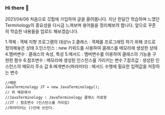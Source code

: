 ### Hi there 👋
2021/04/06 처음으로 깃헙에 가입하여 글을 올려봅니다.
지난 한달간 학습하며 느꼈던 Terminology의 중요성을 다시금 느껴보며 용어들을 정리해보려 합니다.
앞으로 꾸준히 학습한 내용들을 업로드 해보겠습니다.

<ordered list>
  1.객체 : 객체 지향 프로그램의 대상\n
  2.클래스 : 객체를 프로그래밍 하기 위해 코드로 정의해놓은 상태
  3.인스턴스 : new 키워드를 사용하여 클래스를 메모리에 생성한 상태
  4.멤버변수 : 클래스의 속성, 특성
  5.메서드 : 멤버변수를 이용하여 클래스의 기능을 구현한 함수
  6.참조변수 : 메모리에 생성된 인스턴스를 가리키는 변수
  7.참조값 : 생성된 인스턴스의 메모리 주소 값
  8.매개변수(파라미터) : 메서드 수행에 필요한 입력값을 저장하는 변수

	//예문
	JavaTerminology JT = new JavaTerminology();
	// 위 예문에서 
	//JavaTerminology : JavaTerminology 클래스 자료형
	//JT : 참조변수 (인스턴스를 가리킴)
	//파라미터는 ()안에 쓰인다.
